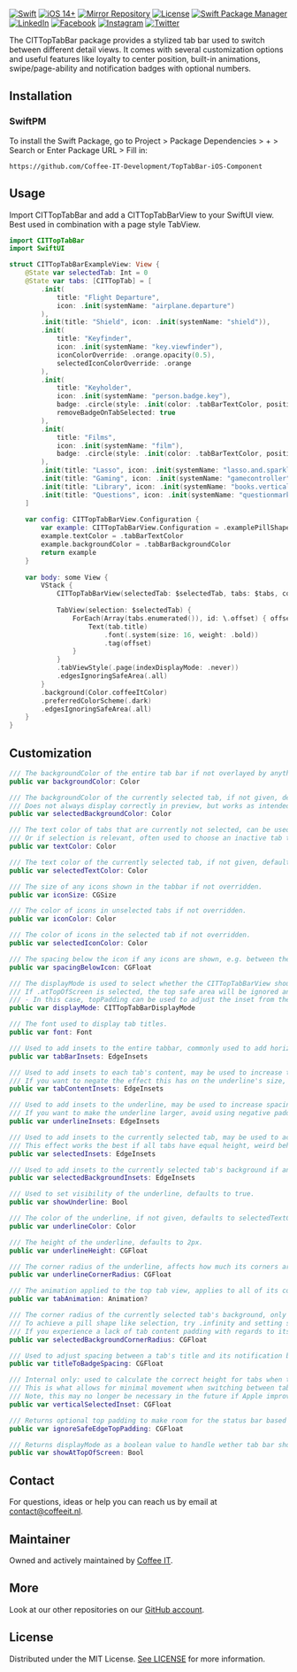 <!--
[![Coffee IT - Aroma CITTopTabBar iOS Component](https://coffeeit.nl/wp-content/uploads/2022/07/Aroma_Pincode_iOS.png)](https://coffeeit.nl/)
-->

[![Swift](https://img.shields.io/badge/Swift-5.6-red?style=flat-square)](https://img.shields.io/badge/Swift-5.6-red?style=flat-square)
[![iOS 14+](https://img.shields.io/badge/iOS-v14+-pink?style=flat-square)](https://img.shields.io/badge/iOS-v14+-pink?style=flat-square)
[![Mirror Repository](https://img.shields.io/badge/Mirror-Repository-pink?style=flat-square)](https://img.shields.io/badge/Mirror-Repository-pink?style=flat-square)
[![License](https://img.shields.io/badge/License-MIT-pink.svg?style=flat-square)](LICENSE.md)
[![Swift Package Manager](https://img.shields.io/badge/Swift_Package_Manager-Compatible-red?style=flat-square)](https://img.shields.io/badge/Swift_Package_Manager-Compatible-red?style=flat-square)
[![LinkedIn](https://img.shields.io/badge/LinkedIn-@CoffeeIT-blue.svg?style=flat-square)](https://linkedin.com/company/coffee-it)
[![Facebook](https://img.shields.io/badge/Facebook-CoffeeITNL-blue.svg?style=flat-square)](https://www.facebook.com/CoffeeITNL/)
[![Instagram](https://img.shields.io/badge/Instagram-CoffeeITNL-blue.svg?style=flat-square)](https://www.instagram.com/coffeeitnl/)
[![Twitter](https://img.shields.io/badge/Twitter-CoffeeITNL-blue.svg?style=flat-square)](https://twitter.com/coffeeitnl)

The CITTopTabBar package provides a stylized tab bar used to switch between different detail views. It comes with several customization options and useful features like loyalty to center position, built-in animations, swipe/page-ability and notification badges with optional numbers.

## Installation

### SwiftPM

To install the Swift Package, go to Project > Package Dependencies > + > Search or Enter Package URL > Fill in:
```
https://github.com/Coffee-IT-Development/TopTabBar-iOS-Component
```

## Usage

Import CITTopTabBar and add a CITTopTabBarView to your SwiftUI view.
Best used in combination with a page style TabView.

```swift
import CITTopTabBar
import SwiftUI

struct CITTopTabBarExampleView: View {
    @State var selectedTab: Int = 0
    @State var tabs: [CITTopTab] = [
        .init(
            title: "Flight Departure",
            icon: .init(systemName: "airplane.departure")
        ),
        .init(title: "Shield", icon: .init(systemName: "shield")),
        .init(
            title: "Keyfinder",
            icon: .init(systemName: "key.viewfinder"),
            iconColorOverride: .orange.opacity(0.5),
            selectedIconColorOverride: .orange
        ),
        .init(
            title: "Keyholder",
            icon: .init(systemName: "person.badge.key"),
            badge: .circle(style: .init(color: .tabBarTextColor, position: .leading)),
            removeBadgeOnTabSelected: true
        ),
        .init(
            title: "Films",
            icon: .init(systemName: "film"),
            badge: .circle(style: .init(color: .tabBarTextColor, position: .trailing))
        ),
        .init(title: "Lasso", icon: .init(systemName: "lasso.and.sparkles")),
        .init(title: "Gaming", icon: .init(systemName: "gamecontroller")),
        .init(title: "Library", icon: .init(systemName: "books.vertical")),
        .init(title: "Questions", icon: .init(systemName: "questionmark.app.dashed")),
    ]
    
    var config: CITTopTabBarView.Configuration {
        var example: CITTopTabBarView.Configuration = .examplePillShapedWithInset
        example.textColor = .tabBarTextColor
        example.backgroundColor = .tabBarBackgroundColor
        return example
    }
    
    var body: some View {
        VStack {
            CITTopTabBarView(selectedTab: $selectedTab, tabs: $tabs, config: config)
            
            TabView(selection: $selectedTab) {
                ForEach(Array(tabs.enumerated()), id: \.offset) { offset, tab in
                    Text(tab.title)
                        .font(.system(size: 16, weight: .bold))
                        .tag(offset)
                }
            }
            .tabViewStyle(.page(indexDisplayMode: .never))
            .edgesIgnoringSafeArea(.all)
        }
        .background(Color.coffeeItColor)
        .preferredColorScheme(.dark)
        .edgesIgnoringSafeArea(.all)
    }
}
```

## Customization

```swift
/// The backgroundColor of the entire tab bar if not overlayed by anything else,
public var backgroundColor: Color

/// The backgroundColor of the currently selected tab, if not given, defaults to clear color.
/// Does not always display correctly in preview, but works as intended at runtime on a phsycial device.
public var selectedBackgroundColor: Color

/// The text color of tabs that are currently not selected, can be used to apply a simple color for all tab items regardless of selection, like black.
/// Or if selection is relevant, often used to choose an inactive tab text color like a faded gray.
public var textColor: Color

/// The text color of the currently selected tab, if not given, defaults to textColor.
public var selectedTextColor: Color

/// The size of any icons shown in the tabbar if not overridden.
public var iconSize: CGSize

/// The color of icons in unselected tabs if not overridden.
public var iconColor: Color

/// The color of icons in the selected tab if not overridden.
public var selectedIconColor: Color

/// The spacing below the icon if any icons are shown, e.g. between the icon and the text.
public var spacingBelowIcon: CGFloat

/// The displayMode is used to select whether the CITTopTabBarView should be shown at the top of the screen or somewhere else.
/// If .atTopOfScreen is selected, the top safe area will be ignored and filled with the given backgroundColor.
/// - In this case, topPadding can be used to adjust the inset from the top of the screen.
public var displayMode: CITTopTabBarDisplayMode

/// The font used to display tab titles.
public var font: Font

/// Used to add insets to the entire tabbar, commonly used to add horizontal padding to the scrollable content so it doesn't touch the sides in its initial state.
public var tabBarInsets: EdgeInsets

/// Used to add insets to each tab's content, may be used to increase the size of underlines and simultaneously spacing tabs apart.
/// If you want to negate the effect this has on the underline's size, adjust the underlineInsets accordingly.
public var tabContentInsets: EdgeInsets

/// Used to add insets to the underline, may be used to increase spacing between tab content and underline, add bottom padding to the underline, or make it smaller.
/// If you want to make the underline larger, avoid using negative padding, use tabContentInsets or underlineHeight instead.
public var underlineInsets: EdgeInsets

/// Used to add insets to the currently selected tab, may be used to achieve effects like raising the selected item, try the value ".init(top: 0, leading: 0, bottom: 10, trailing: 0)".
/// This effect works the best if all tabs have equal height, weird behaviour may occur if you have active notification badges with irregular height, see CITNotificationBadgeStyle.
public var selectedInsets: EdgeInsets

/// Used to add insets to the currently selected tab's background if any.
public var selectedBackgroundInsets: EdgeInsets

/// Used to set visibility of the underline, defaults to true.
public var showUnderline: Bool

/// The color of the underline, if not given, defaults to selectedTextColor.
public var underlineColor: Color

/// The height of the underline, defaults to 2px.
public var underlineHeight: CGFloat

/// The corner radius of the underline, affects how much its corners are rounded, defaults to infinity, i.e. maximum rounding.
public var underlineCornerRadius: CGFloat

/// The animation applied to the top tab view, applies to all of its content, but most noticably affects the underline and background matchedGeometry animations.
public var tabAnimation: Animation?

/// The corner radius of the currently selected tab's background, only visible if a selectedBackgroundColor is given.
/// To achieve a pill shape like selection, try .infinity and setting showUnderline to false.
/// If you experience a lack of tab content padding with regards to its selected background, check your values for "tabContentInsets" vs "selectedBackgroundInsets" as the latter may negate the former.
public var selectedBackgroundCornerRadius: CGFloat

/// Used to adjust spacing between a tab's title and its notification badge if any, defaults to 8px.
public var titleToBadgeSpacing: CGFloat

/// Internal only: used to calculate the correct height for tabs when taking selectedInsets into consideration.
/// This is what allows for minimal movement when switching between tabs if a selectedBackgroundColor is used without breaking the expected behavior of the matchedGeometryEffect.
/// Note, this may no longer be necessary in the future if Apple improves the use of matchedGeometryEffect in .background() modifiers.
public var verticalSelectedInset: CGFloat

/// Returns optional top padding to make room for the status bar based on the displayMode.
public var ignoreSafeEdgeTopPadding: CGFloat

/// Returns displayMode as a boolean value to handle wether tab bar should be shown at the top of the view or not.
public var showAtTopOfScreen: Bool
```

## Contact

For questions, ideas or help you can reach us by email at contact@coffeeit.nl.

## Maintainer

Owned and actively maintained by [Coffee IT](https://coffeeit.nl/).

## More

Look at our other repositories on our [GitHub account](https://github.com/orgs/Coffee-IT-Development/repositories).

## License

Distributed under the MIT License. [See LICENSE](LICENSE.md) for more information.
